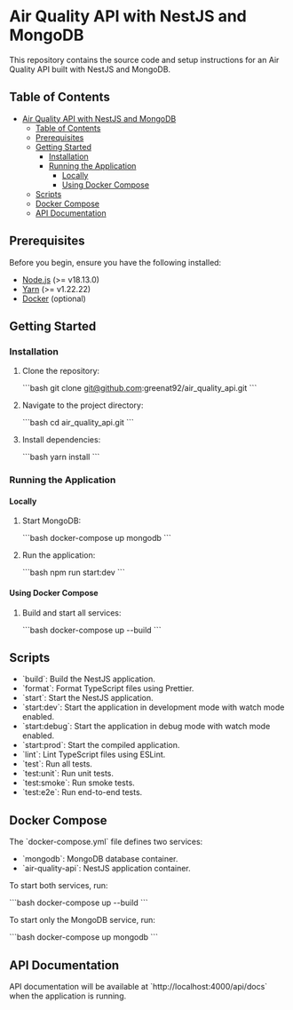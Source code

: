 # Air Quality API with NestJS and MongoDB

This repository contains the source code and setup instructions for an Air Quality API built with NestJS and MongoDB.

## Table of Contents

- [Air Quality API with NestJS and MongoDB](#air-quality-api-with-nestjs-and-mongodb)
  - [Table of Contents](#table-of-contents)
  - [Prerequisites](#prerequisites)
  - [Getting Started](#getting-started)
    - [Installation](#installation)
    - [Running the Application](#running-the-application)
      - [Locally](#locally)
      - [Using Docker Compose](#using-docker-compose)
  - [Scripts](#scripts)
  - [Docker Compose](#docker-compose)
  - [API Documentation](#api-documentation)

## Prerequisites

Before you begin, ensure you have the following installed:

- [Node.js](https://nodejs.org/) (>= v18.13.0)
- [Yarn](https://yarnpkg.com/) (>= v1.22.22)
- [Docker](https://www.docker.com/) (optional)

## Getting Started

### Installation

1. Clone the repository:

   \`\`\`bash
   git clone git@github.com:greenat92/air_quality_api.git
   \`\`\`

2. Navigate to the project directory:

   \`\`\`bash
   cd air_quality_api.git
   \`\`\`

3. Install dependencies:

   \`\`\`bash
   yarn install
   \`\`\`

### Running the Application

#### Locally

1. Start MongoDB:

   \`\`\`bash
   docker-compose up mongodb
   \`\`\`

2. Run the application:

   \`\`\`bash
   npm run start:dev
   \`\`\`

#### Using Docker Compose

1. Build and start all services:

   \`\`\`bash
   docker-compose up --build
   \`\`\`

## Scripts

- \`build\`: Build the NestJS application.
- \`format\`: Format TypeScript files using Prettier.
- \`start\`: Start the NestJS application.
- \`start:dev\`: Start the application in development mode with watch mode enabled.
- \`start:debug\`: Start the application in debug mode with watch mode enabled.
- \`start:prod\`: Start the compiled application.
- \`lint\`: Lint TypeScript files using ESLint.
- \`test\`: Run all tests.
- \`test:unit\`: Run unit tests.
- \`test:smoke\`: Run smoke tests.
- \`test:e2e\`: Run end-to-end tests.

## Docker Compose

The \`docker-compose.yml\` file defines two services:

- \`mongodb\`: MongoDB database container.
- \`air-quality-api\`: NestJS application container.

To start both services, run:

\`\`\`bash
docker-compose up --build
\`\`\`

To start only the MongoDB service, run:

\`\`\`bash
docker-compose up mongodb
\`\`\`

## API Documentation

API documentation will be available at \`http://localhost:4000/api/docs` when the application is running.
